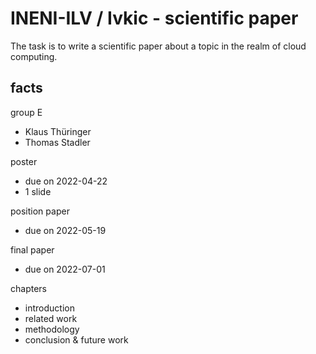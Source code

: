 # INENI-ILV / Ivkic - scientific paper

The task is to write a scientific paper about a
topic in the realm of cloud computing.

## facts

group E

  - Klaus Thüringer
  - Thomas Stadler

poster

  - due on 2022-04-22
  - 1 slide

position paper

  - due on 2022-05-19

final paper

  - due on 2022-07-01


chapters

  - introduction
  - related work
  - methodology
  - conclusion & future work
